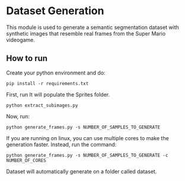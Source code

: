# Dataset Generation

This module is used to generate a semantic segmentation dataset with synthetic images that resemble real frames from the Super Mario videogame.

## How to run

Create your python environment and do:

    pip install -r requirements.txt

First, run  It will populate the Sprites folder.

    python extract_subimages.py

Now, run:

    python generate_frames.py -s NUMBER_OF_SAMPLES_TO_GENERATE

If you are running on linux, you can use multiple cores to make the generation faster. Instead, run the command:

    python generate_frames.py -s NUMBER_OF_SAMPLES_TO_GENERATE -c NUMBER_OF_CORES

Dataset will automatically generate on a folder called dataset.